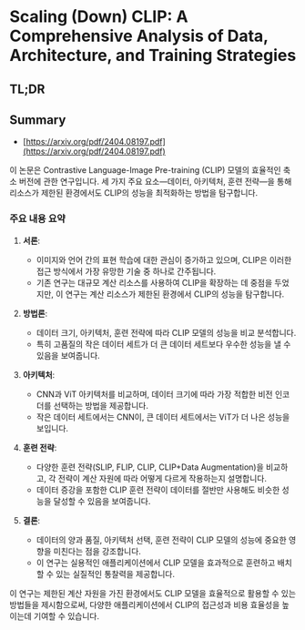 # Scaling (Down) CLIP: A Comprehensive Analysis of Data, Architecture, and Training Strategies
## TL;DR
## Summary
- [https://arxiv.org/pdf/2404.08197.pdf](https://arxiv.org/pdf/2404.08197.pdf)

이 논문은 Contrastive Language-Image Pre-training (CLIP) 모델의 효율적인 축소 버전에 관한 연구입니다. 세 가지 주요 요소—데이터, 아키텍처, 훈련 전략—을 통해 리소스가 제한된 환경에서도 CLIP의 성능을 최적화하는 방법을 탐구합니다.

### 주요 내용 요약

1. **서론**:
   - 이미지와 언어 간의 표현 학습에 대한 관심이 증가하고 있으며, CLIP은 이러한 접근 방식에서 가장 유망한 기술 중 하나로 간주됩니다.
   - 기존 연구는 대규모 계산 리소스를 사용하여 CLIP을 확장하는 데 중점을 두었지만, 이 연구는 계산 리소스가 제한된 환경에서 CLIP의 성능을 탐구합니다.

2. **방법론**:
   - 데이터 크기, 아키텍처, 훈련 전략에 따라 CLIP 모델의 성능을 비교 분석합니다.
   - 특히 고품질의 작은 데이터 세트가 더 큰 데이터 세트보다 우수한 성능을 낼 수 있음을 보여줍니다.

3. **아키텍처**:
   - CNN과 ViT 아키텍처를 비교하며, 데이터 크기에 따라 가장 적합한 비전 인코더를 선택하는 방법을 제공합니다.
   - 작은 데이터 세트에서는 CNN이, 큰 데이터 세트에서는 ViT가 더 나은 성능을 보입니다.

4. **훈련 전략**:
   - 다양한 훈련 전략(SLIP, FLIP, CLIP, CLIP+Data Augmentation)을 비교하고, 각 전략이 계산 자원에 따라 어떻게 다르게 작용하는지 설명합니다.
   - 데이터 증강을 포함한 CLIP 훈련 전략이 데이터를 절반만 사용해도 비슷한 성능을 달성할 수 있음을 보여줍니다.

5. **결론**:
   - 데이터의 양과 품질, 아키텍처 선택, 훈련 전략이 CLIP 모델의 성능에 중요한 영향을 미친다는 점을 강조합니다.
   - 이 연구는 실용적인 애플리케이션에서 CLIP 모델을 효과적으로 훈련하고 배치할 수 있는 실질적인 통찰력을 제공합니다.

이 연구는 제한된 계산 자원을 가진 환경에서도 CLIP 모델을 효율적으로 활용할 수 있는 방법들을 제시함으로써, 다양한 애플리케이션에서 CLIP의 접근성과 비용 효율성을 높이는데 기여할 수 있습니다.